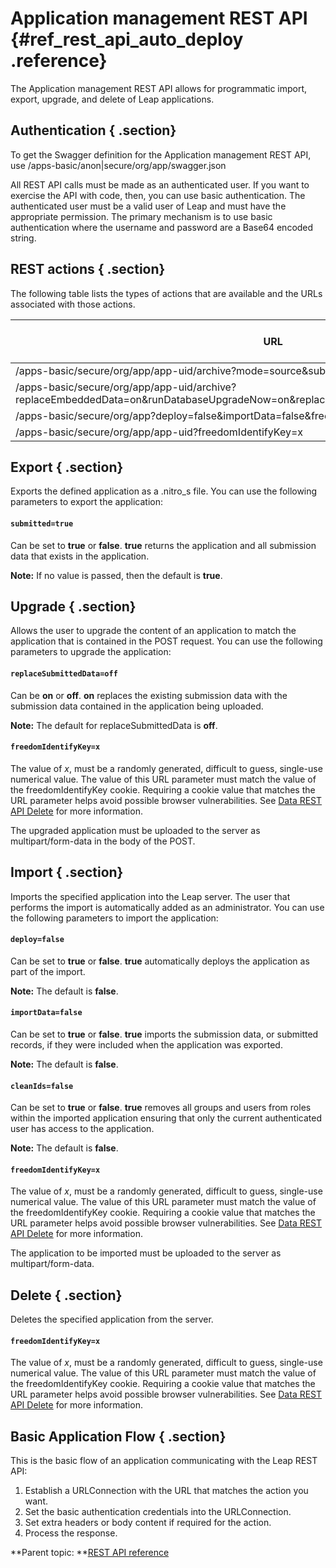 # Application management REST API {#ref_rest_api_auto_deploy .reference}

The Application management REST API allows for programmatic import, export, upgrade, and delete of Leap applications.

## Authentication { .section}

To get the Swagger definition for the Application management REST API, use /apps-basic/anon\|secure/org/app/swagger.json

All REST API calls must be made as an authenticated user. If you want to exercise the API with code, then, you can use basic authentication. The authenticated user must be a valid user of Leap and must have the appropriate permission. The primary mechanism is to use basic authentication where the username and password are a Base64 encoded string.

## REST actions { .section}

The following table lists the types of actions that are available and the URLs associated with those actions.

|URL|HTTP Verb Header|Action Name|
|---|----------------|-----------|
|/apps-basic/secure/org/app/app-uid/archive?mode=source&submitted=true|GET|Export|
|/apps-basic/secure/org/app/app-uid/archive?replaceEmbeddedData=on&runDatabaseUpgradeNow=on&replaceSubmittedData=on&freedomIdentifyKey=x|POST|Upgrade|
|/apps-basic/secure/org/app?deploy=false&importData=false&freedomIdentifyKey=x|POST|Import|
|/apps-basic/secure/org/app/app-uid?freedomIdentifyKey=x|DELETE|Delete|

## Export { .section}

Exports the defined application as a .nitro\_s file. You can use the following parameters to export the application:

#### `submitted=true` 
Can be set to **true** or **false**. **true** returns the application and all submission data that exists in the application.

**Note:** If no value is passed, then the default is **true**.

## Upgrade { .section}

Allows the user to upgrade the content of an application to match the application that is contained in the POST request. You can use the following parameters to upgrade the application:

#### `replaceSubmittedData=off`
Can be **on** or **off**. **on** replaces the existing submission data with the submission data contained in the application being uploaded.

**Note:** The default for replaceSubmittedData is **off**.

#### `freedomIdentifyKey=x`
The value of *x*, must be a randomly generated, difficult to guess, single-use numerical value. The value of this URL parameter must match the value of the freedomIdentifyKey cookie. Requiring a cookie value that matches the URL parameter helps avoid possible browser vulnerabilities. See [Data REST API Delete](ref_data_rest_api_delete.md#) for more information.

The upgraded application must be uploaded to the server as multipart/form-data in the body of the POST.

## Import { .section}

Imports the specified application into the Leap server. The user that performs the import is automatically added as an administrator. You can use the following parameters to import the application:

#### `deploy=false`
Can be set to **true** or **false**. **true** automatically deploys the application as part of the import.

**Note:** The default is **false**.

#### `importData=false`
Can be set to **true** or **false**. **true** imports the submission data, or submitted records, if they were included when the application was exported.

**Note:** The default is **false**.

#### `cleanIds=false`
Can be set to **true** or **false**. **true** removes all groups and users from roles within the imported application ensuring that only the current authenticated user has access to the application.

**Note:** The default is **false**.

#### `freedomIdentifyKey=x`
The value of *x*, must be a randomly generated, difficult to guess, single-use numerical value. The value of this URL parameter must match the value of the freedomIdentifyKey cookie. Requiring a cookie value that matches the URL parameter helps avoid possible browser vulnerabilities. See [Data REST API Delete](ref_data_rest_api_delete.md#) for more information.

The application to be imported must be uploaded to the server as multipart/form-data.

## Delete { .section}

Deletes the specified application from the server.

#### `freedomIdentifyKey=x`
The value of *x*, must be a randomly generated, difficult to guess, single-use numerical value. The value of this URL parameter must match the value of the freedomIdentifyKey cookie. Requiring a cookie value that matches the URL parameter helps avoid possible browser vulnerabilities. See [Data REST API Delete](ref_data_rest_api_delete.md#) for more information.

## Basic Application Flow { .section}

This is the basic flow of an application communicating with the Leap REST API:

1.  Establish a URLConnection with the URL that matches the action you want.
2.  Set the basic authentication credentials into the URLConnection.
3.  Set extra headers or body content if required for the action.
4.  Process the response.

**Parent topic: **[REST API reference](ref_rest_api_ref.md)

